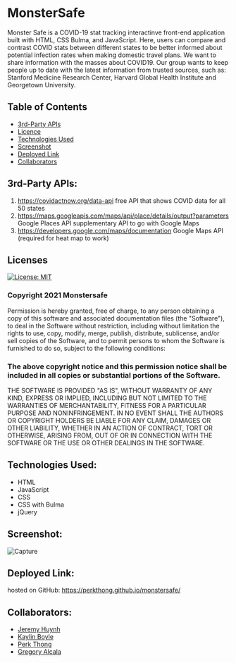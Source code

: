 # MonsterSafe
Monster Safe is a COVID-19 stat tracking interactinve front-end application built with HTML, CSS Bulma, and JavaScript. Here, users can compare and contrast COVID stats between different states to be better informed about potential infection rates when making domestic travel plans. We want to share information with the masses about COVID19. Our group wants to keep people up to date with the latest information from trusted sources, such as: Stanford Medicine Research Center, Harvard Global Health Institute and Georgetown University.

## Table of Contents
- [3rd-Party APIs](#3rd_party_apis)
- [Licence](#license)
- [Technologies Used](#technologies_used)
- [Screenshot](#screenshot)
- [Deployed Link](#deployed_link)
- [Collaborators](#collaborators)

## 3rd-Party APIs:
1) https://covidactnow.org/data-api free API that shows COVID data for all 50 states
2) https://maps.googleapis.com/maps/api/place/details/output?parameters Google Places API supplementary API to go with Google Maps
3) https://developers.google.com/maps/documentation Google Maps API (required for heat map to work)

## Licenses

[![License: MIT](https://img.shields.io/badge/License-MIT-yellow.svg)](https://opensource.org/licenses/MIT)

### Copyright 2021 Monstersafe

Permission is hereby granted, free of charge, to any person obtaining a copy of this software and associated documentation files (the "Software"), to deal in the Software without restriction, including without limitation the rights to use, copy, modify, merge, publish, distribute, sublicense, and/or sell copies of the Software, and to permit persons to whom the Software is furnished to do so, subject to the following conditions:

### The above copyright notice and this permission notice shall be included in all copies or substantial portions of the Software.

THE SOFTWARE IS PROVIDED "AS IS", WITHOUT WARRANTY OF ANY KIND, EXPRESS OR IMPLIED, INCLUDING BUT NOT LIMITED TO THE WARRANTIES OF MERCHANTABILITY, FITNESS FOR A PARTICULAR PURPOSE AND NONINFRINGEMENT. IN NO EVENT SHALL THE AUTHORS OR COPYRIGHT HOLDERS BE LIABLE FOR ANY CLAIM, DAMAGES OR OTHER LIABILITY, WHETHER IN AN ACTION OF CONTRACT, TORT OR OTHERWISE, ARISING FROM, OUT OF OR IN CONNECTION WITH THE SOFTWARE OR THE USE OR OTHER DEALINGS IN THE SOFTWARE.

## Technologies Used:
* HTML
* JavaScript
* CSS
* CSS with Bulma
* jQuery

## Screenshot:
![Capture](https://user-images.githubusercontent.com/88611613/140680698-fa03752f-6440-4238-92b4-4261976b187b.PNG)

## Deployed Link:

hosted on GitHub: https://perkthong.github.io/monstersafe/

## Collaborators:
- [Jeremy Huynh](https://github.com/jermeewinn)
- [Kaylin Boyle](https://github.com/kaynboyle)
- [Perk Thong](https://github.com/perkthong)
- [Gregory Alcala](https://github.com/phonecologne)


